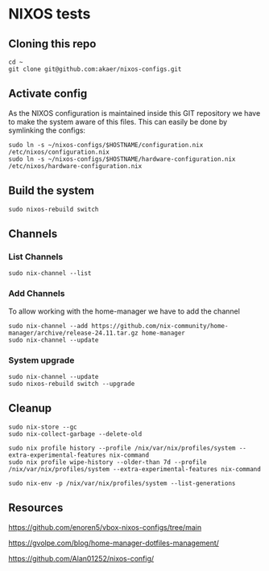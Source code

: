 # NIXOS tests

## Cloning this repo

```
cd ~
git clone git@github.com:akaer/nixos-configs.git
```

## Activate config

As the NIXOS configuration is maintained inside this GIT repository we have to make the system aware of this files.
This can easily be done by symlinking the configs:

```
sudo ln -s ~/nixos-configs/$HOSTNAME/configuration.nix /etc/nixos/configuration.nix
sudo ln -s ~/nixos-configs/$HOSTNAME/hardware-configuration.nix /etc/nixos/hardware-configuration.nix
```

## Build the system

```
sudo nixos-rebuild switch
```

## Channels

### List Channels

```
sudo nix-channel --list
```

### Add Channels

To allow working with the home-manager we have to add the channel

```
sudo nix-channel --add https://github.com/nix-community/home-manager/archive/release-24.11.tar.gz home-manager
sudo nix-channel --update
```

### System upgrade

```
sudo nix-channel --update
sudo nixos-rebuild switch --upgrade
```

## Cleanup

```
sudo nix-store --gc
sudo nix-collect-garbage --delete-old

sudo nix profile history --profile /nix/var/nix/profiles/system --extra-experimental-features nix-command
sudo nix profile wipe-history --older-than 7d --profile /nix/var/nix/profiles/system --extra-experimental-features nix-command

sudo nix-env -p /nix/var/nix/profiles/system --list-generations
```

## Resources

https://github.com/enoren5/vbox-nixos-configs/tree/main

https://gvolpe.com/blog/home-manager-dotfiles-management/

https://github.com/Alan01252/nixos-config/
